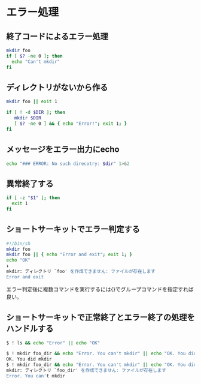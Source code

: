 ﻿# エラー処理

## 終了コードによるエラー処理

```bash
mkdir foo
if [ $? -ne 0 ]; then
  echo "Can't mkdir"
fi
```

## ディレクトリがないから作る

```bash
mkdir foo || exit 1
```

```bash
if [ ! -d $DIR ]; then
   mkdir $DIR
   [ $? -ne 0 ] && { echo "Error!"; exit 1; }
fi
```

## メッセージをエラー出力にecho

```bash
echo "### ERROR: No such direcotry: $dir" 1>&2
```

## 異常終了する

```bash
if [ -z "$1" ]; then
  exit 1
fi
```

## ショートサーキットでエラー判定する

```bash
#!/bin/sh
mkdir foo
mkdir foo || { echo "Error and exit"; exit 1; }
echo "OK"
↓
mkdir: ディレクトリ `foo' を作成できません: ファイルが存在します
Error and exit
```

エラー判定後に複数コマンドを実行するには{}でグループコマンドを指定すれば良い。

## ショートサーキットで正常終了とエラー終了の処理をハンドルする

```bash
$ ! ls && echo "Error" || echo "OK"
```

```bash
$ ! mkdir foo_dir && echo "Error. You can't mkdir" || echo "OK. You did mkdir"
OK. You did mkdir
$ ! mkdir foo_dir && echo "Error. You can't mkdir" || echo "OK. You did mkdir"
mkdir: ディレクトリ `foo_dir' を作成できません: ファイルが存在します
Error. You can't mkdir
```
